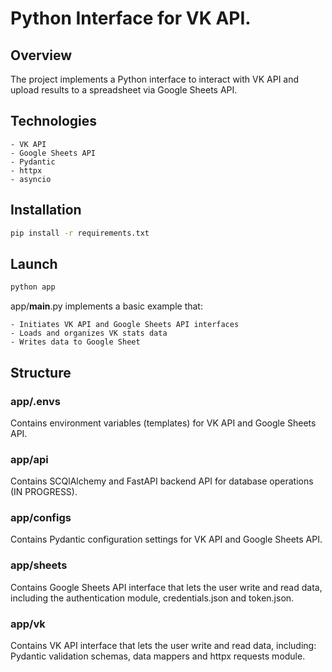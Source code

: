 # Python Interface for VK API.

## Overview

The project implements a Python interface to interact with VK API and upload results to a spreadsheet via Google Sheets API.

## Technologies

    - VK API
    - Google Sheets API
    - Pydantic
    - httpx
    - asyncio

## Installation

```bash
pip install -r requirements.txt
```

## Launch

```bash
python app
```

app/__main__.py implements a basic example that:

    - Initiates VK API and Google Sheets API interfaces
    - Loads and organizes VK stats data
    - Writes data to Google Sheet

## Structure

### app/.envs

Contains environment variables (templates) for VK API and Google Sheets API.

### app/api

Contains SCQlAlchemy and FastAPI backend API for database operations (IN PROGRESS).

### app/configs

Contains Pydantic configuration settings for VK API and Google Sheets API.

### app/sheets

Contains Google Sheets API interface that lets the user write and read data, including the authentication module, credentials.json and token.json.

### app/vk

Contains VK API interface that lets the user write and read data, including: Pydantic validation schemas, data mappers and httpx requests module.

